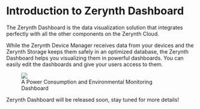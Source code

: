 # **Introduction to Zerynth Dashboard**

The Zerynth Dashboard is the data visualization solution that integrates perfectly with all the other components on the Zerynth Cloud.

While the Zerynth Device Manager receives data from your devices and the Zerynth Storage keeps them safely in an optimized database, the Zerynth Dashboard helps you visualizing them in powerful dashboards. You can easily edit the dashboards and give your users access to them.

<figure>
    <a data-fancybox="gallery" href="../img/zdashboard-sample.png">
        <img src="../img/zdashboard-sample.png" />
    </a>
    <figcaption>A Power Consumption and Environmental Monitoring Dashboard</figcaption>
</figure>

Zerynth Dashboard will be released soon, stay tuned for more details!

